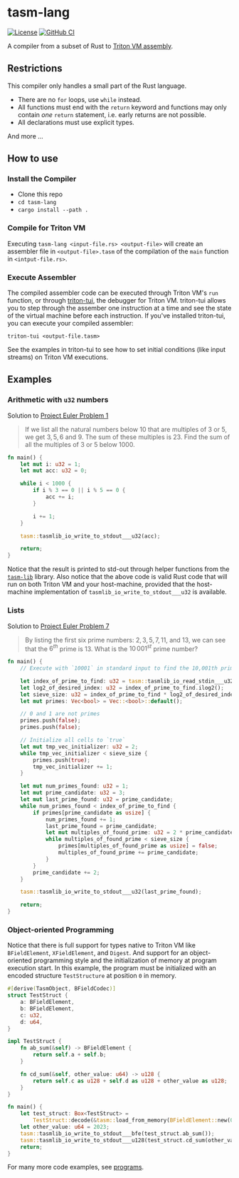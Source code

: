 # tasm-lang

[![License](https://img.shields.io/badge/License-Apache_2.0-blue.svg)](https://opensource.org/licenses/Apache-2.0)
[![GitHub CI](https://github.com/TritonVM/tasm-lang/actions/workflows/main.yml/badge.svg)](https://github.com/TritonVM/tasm-lang/actions)

A compiler from a subset of Rust to [Triton VM assembly](https://github.com/TritonVM/triton-vm).

## Restrictions
This compiler only handles a small part of the Rust language.
- There are no `for` loops, use `while` instead.
- All functions must end with the `return` keyword and functions may only contain *one* `return`
  statement, i.e. early returns are not possible.
- All declarations must use explicit types.

And more ...

## How to use
### Install the Compiler
- Clone this repo
- `cd tasm-lang`
- `cargo install --path .`

### Compile for Triton VM
Executing `tasm-lang <input-file.rs> <output-file>` will create an assembler file in `<output-file>.tasm` of the compilation of the
`main` function in `<intput-file.rs>`.

### Execute Assembler
The compiled assembler code can be executed through Triton VM's `run` function, or through [triton-tui](https://github.com/TritonVM/triton-tui),
the debugger for Triton VM. triton-tui allows you to step through the assember one instruction at a time and see the state of the virtual
machine before each instruction. If you've installed triton-tui, you can execute your compiled assembler:

```
triton-tui <output-file.tasm>
```
<!---
TODO: Add better explanation of how to set std-in, secret-in and initialize nondeterminstic memory, or improve interface for this
in Triton VM.
-->
See the examples in triton-tui to see how to set initial conditions (like input streams) on Triton VM executions.

## Examples
### Arithmetic with `u32` numbers
Solution to [Project Euler Problem 1](https://projecteuler.net/problem=1)
>If we list all the natural numbers below $10$ that are multiples of $3$ or $5$, we get $3, 5, 6$ and $9$. The sum of these multiples is $23$.
Find the sum of all the multiples of $3$ or $5$ below $1000$.

```rust
fn main() {
    let mut i: u32 = 1;
    let mut acc: u32 = 0;

    while i < 1000 {
        if i % 3 == 0 || i % 5 == 0 {
            acc += i;
        }

        i += 1;
    }

    tasm::tasmlib_io_write_to_stdout___u32(acc);

    return;
}
```

Notice that the result is printed to std-out through helper functions from the [`tasm-lib`](https://github.com/TritonVM/tasm-lib) library.
Also notice that the above code is valid Rust code that will run on both Triton VM and your host-machine, provided that the host-machine
implementation of `tasmlib_io_write_to_stdout___u32` is available.

### Lists
Solution to [Project Euler Problem 7](https://projecteuler.net/problem=7)
> By listing the first six prime numbers: $2, 3, 5, 7, 11$, and $13$, we can see that the $6^{th}$ prime is $13$.
What is the $10\,001^{st}$ prime number?

```rust
fn main() {
    // Execute with `10001` in standard input to find the 10,001th prime

    let index_of_prime_to_find: u32 = tasm::tasmlib_io_read_stdin___u32();
    let log2_of_desired_index: u32 = index_of_prime_to_find.ilog2();
    let sieve_size: u32 = index_of_prime_to_find * log2_of_desired_index;
    let mut primes: Vec<bool> = Vec::<bool>::default();

    // 0 and 1 are not primes
    primes.push(false);
    primes.push(false);

    // Initialize all cells to `true`
    let mut tmp_vec_initializer: u32 = 2;
    while tmp_vec_initializer < sieve_size {
        primes.push(true);
        tmp_vec_initializer += 1;
    }

    let mut num_primes_found: u32 = 1;
    let mut prime_candidate: u32 = 3;
    let mut last_prime_found: u32 = prime_candidate;
    while num_primes_found < index_of_prime_to_find {
        if primes[prime_candidate as usize] {
            num_primes_found += 1;
            last_prime_found = prime_candidate;
            let mut multiples_of_found_prime: u32 = 2 * prime_candidate;
            while multiples_of_found_prime < sieve_size {
                primes[multiples_of_found_prime as usize] = false;
                multiples_of_found_prime += prime_candidate;
            }
        }
        prime_candidate += 2;
    }

    tasm::tasmlib_io_write_to_stdout___u32(last_prime_found);

    return;
}
```

### Object-oriented Programming

Notice that there is full support for types native to Triton VM like `BFieldElement`, `XFieldElement`, and `Digest`.
And support for an object-oriented programming style and the initialization of memory at program execution start. In this
example, the program must be initialized with an encoded structure `TestStructure` at position `0` in memory.

```rust
#[derive(TasmObject, BFieldCodec)]
struct TestStruct {
    a: BFieldElement,
    b: BFieldElement,
    c: u32,
    d: u64,
}

impl TestStruct {
    fn ab_sum(&self) -> BFieldElement {
        return self.a + self.b;
    }

    fn cd_sum(&self, other_value: u64) -> u128 {
        return self.c as u128 + self.d as u128 + other_value as u128;
    }
}

fn main() {
    let test_struct: Box<TestStruct> =
        TestStruct::decode(&tasm::load_from_memory(BFieldElement::new(0))).unwrap();
    let other_value: u64 = 2023;
    tasm::tasmlib_io_write_to_stdout___bfe(test_struct.ab_sum());
    tasm::tasmlib_io_write_to_stdout___u128(test_struct.cd_sum(other_value));
    return;
}
```

For many more code examples, see [programs](./src/tests_and_benchmarks/ozk/programs).

